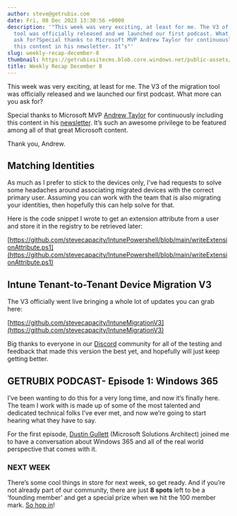 ```yaml
---
author: steve@getrubix.com
date: Fri, 08 Dec 2023 13:30:56 +0000
description: '"This week was very exciting, at least for me. The V3 of the migration
  tool was officially released and we launched our first podcast. What more can you
  ask for?Special thanks to Microsoft MVP Andrew Taylor for continuously including
  this content in his newsletter. It’s"'
slug: weekly-recap-december-8
thumbnail: https://getrubixsitecms.blob.core.windows.net/public-assets/content/v1/thumbnails/weekly-recap-december-8_thumbnail.jpg
title: Weekly Recap December 8
---
```


This week was very exciting, at least for me. The V3 of the migration tool was officially released and we launched our first podcast. What more can you ask for?

Special thanks to Microsoft MVP [Andrew Taylor](https://www.linkedin.com/in/andrew-taylor-41707916/) for continuously including this content in his [newsletter](https://andrewstaylor.com/2023/12/08/intune-newsletter-8th-december-2023/). It’s such an awesome privilege to be featured among all of that great Microsoft content.

Thank you, Andrew.

Matching Identities
-------------------

As much as I prefer to stick to the devices only, I’ve had requests to solve some headaches around associating migrated devices with the correct primary user. Assuming you can work with the team that is also migrating your identities, then hopefully this can help solve for that.

Here is the code snippet I wrote to get an extension attribute from a user and store it in the registry to be retrieved later:

[https://github.com/stevecapacity/IntunePowershell/blob/main/writeExtensionAttribute.ps1](https://github.com/stevecapacity/IntunePowershell/blob/main/writeExtensionAttribute.ps1)

Intune Tenant-to-Tenant Device Migration V3
-------------------------------------------

The V3 officially went live bringing a whole lot of updates you can grab here:

[https://github.com/stevecapacity/IntuneMigrationV3](https://github.com/stevecapacity/IntuneMigrationV3)

Big thanks to everyone in our [Discord](https://discord.gg/getrubix) community for all of the testing and feedback that made this version the best yet, and hopefully will just keep getting better.

GETRUBIX PODCAST- Episode 1: Windows 365
----------------------------------------

I’ve been wanting to do this for a very long time, and now it’s finally here. The team I work with is made up of some of the most talented and dedicated technical folks I’ve ever met, and now we’re going to start hearing what they have to say.

For the first episode, [Dustin Gullett](https://www.linkedin.com/in/dustin-gullett-83607b1ba/) (Microsoft Solutions Architect) joined me to have a conversation about Windows 365 and all of the real world perspective that comes with it.

### NEXT WEEK

There’s some cool things in store for next week, so get ready. And if you’re not already part of our community, there are just **8 spots** left to be a ‘founding member’ and get a special prize when we hit the 100 member mark. [So hop in](https://discord.gg/getrubix)!